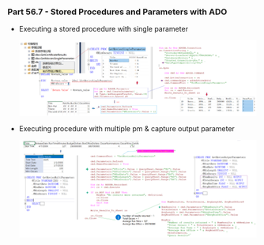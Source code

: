 ### Part 56.7 - Stored Procedures and Parameters with ADO

- Executing a stored procedure with single parameter

  ![sgpe](../images/sgpe.PNG)

- Executing procedure with multiple pm & capture output parameter

  ![stmp](../images/stmp.PNG)

